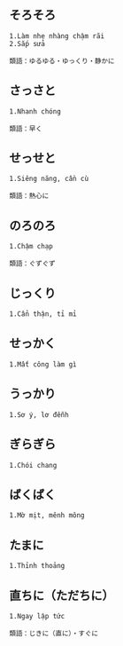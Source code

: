 ## そろそろ
```
1.Làm nhẹ nhàng chậm rãi
2.Sắp sửa

類語：ゆるゆる・ゆっくり・静かに
```

## さっさと
```
1.Nhanh chóng

類語：早く
```

## せっせと
```
1.Siêng năng, cần cù

類語：熱心に
```

## のろのろ
```
1.Chậm chạp

類語：ぐずぐず
```

## じっくり
```
1.Cẩn thận, tỉ mỉ
```

## せっかく
```
1.Mất công làm gì
```

## うっかり
```
1.Sơ ý, lơ đễnh
```

## ぎらぎら
```
1.Chói chang
```

## ばくばく
```
1.Mờ mịt, mênh mông
```

## たまに
```
1.Thỉnh thoảng
```

## 直ちに（ただちに）
```
1.Ngay lập tức

類語：じきに（直に）・すぐに
```


